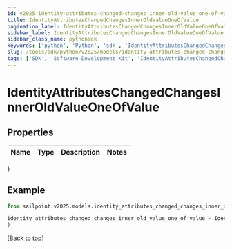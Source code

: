 ```yaml
---
id: v2025-identity-attributes-changed-changes-inner-old-value-one-of-value
title: IdentityAttributesChangedChangesInnerOldValueOneOfValue
pagination_label: IdentityAttributesChangedChangesInnerOldValueOneOfValue
sidebar_label: IdentityAttributesChangedChangesInnerOldValueOneOfValue
sidebar_class_name: pythonsdk
keywords: ['python', 'Python', 'sdk', 'IdentityAttributesChangedChangesInnerOldValueOneOfValue', 'V2025IdentityAttributesChangedChangesInnerOldValueOneOfValue'] 
slug: /tools/sdk/python/v2025/models/identity-attributes-changed-changes-inner-old-value-one-of-value
tags: ['SDK', 'Software Development Kit', 'IdentityAttributesChangedChangesInnerOldValueOneOfValue', 'V2025IdentityAttributesChangedChangesInnerOldValueOneOfValue']
---
```


# IdentityAttributesChangedChangesInnerOldValueOneOfValue


## Properties

Name | Type | Description | Notes
------------ | ------------- | ------------- | -------------
}

## Example

```python
from sailpoint.v2025.models.identity_attributes_changed_changes_inner_old_value_one_of_value import IdentityAttributesChangedChangesInnerOldValueOneOfValue

identity_attributes_changed_changes_inner_old_value_one_of_value = IdentityAttributesChangedChangesInnerOldValueOneOfValue(
)

```
[[Back to top]](#) 

